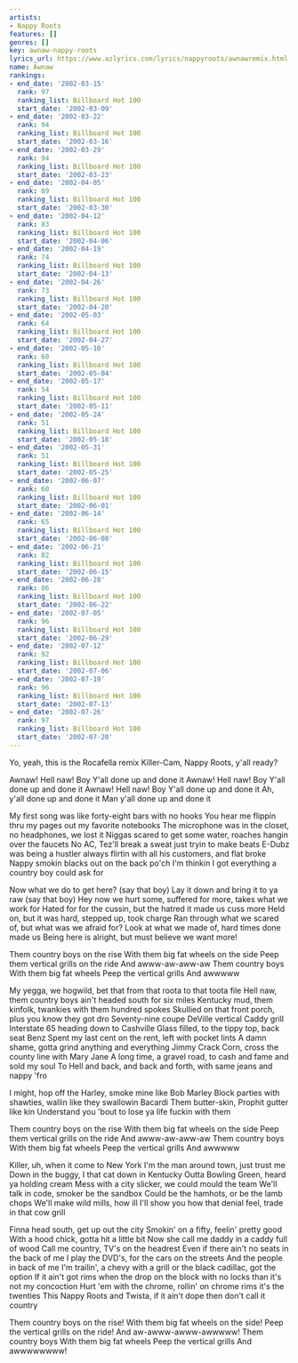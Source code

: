 ```yaml
---
artists:
- Nappy Roots
features: []
genres: []
key: awnaw-nappy-roots
lyrics_url: https://www.azlyrics.com/lyrics/nappyroots/awnawremix.html
name: Awnaw
rankings:
- end_date: '2002-03-15'
  rank: 97
  ranking_list: Billboard Hot 100
  start_date: '2002-03-09'
- end_date: '2002-03-22'
  rank: 94
  ranking_list: Billboard Hot 100
  start_date: '2002-03-16'
- end_date: '2002-03-29'
  rank: 94
  ranking_list: Billboard Hot 100
  start_date: '2002-03-23'
- end_date: '2002-04-05'
  rank: 89
  ranking_list: Billboard Hot 100
  start_date: '2002-03-30'
- end_date: '2002-04-12'
  rank: 83
  ranking_list: Billboard Hot 100
  start_date: '2002-04-06'
- end_date: '2002-04-19'
  rank: 74
  ranking_list: Billboard Hot 100
  start_date: '2002-04-13'
- end_date: '2002-04-26'
  rank: 73
  ranking_list: Billboard Hot 100
  start_date: '2002-04-20'
- end_date: '2002-05-03'
  rank: 64
  ranking_list: Billboard Hot 100
  start_date: '2002-04-27'
- end_date: '2002-05-10'
  rank: 60
  ranking_list: Billboard Hot 100
  start_date: '2002-05-04'
- end_date: '2002-05-17'
  rank: 54
  ranking_list: Billboard Hot 100
  start_date: '2002-05-11'
- end_date: '2002-05-24'
  rank: 51
  ranking_list: Billboard Hot 100
  start_date: '2002-05-18'
- end_date: '2002-05-31'
  rank: 51
  ranking_list: Billboard Hot 100
  start_date: '2002-05-25'
- end_date: '2002-06-07'
  rank: 60
  ranking_list: Billboard Hot 100
  start_date: '2002-06-01'
- end_date: '2002-06-14'
  rank: 65
  ranking_list: Billboard Hot 100
  start_date: '2002-06-08'
- end_date: '2002-06-21'
  rank: 82
  ranking_list: Billboard Hot 100
  start_date: '2002-06-15'
- end_date: '2002-06-28'
  rank: 86
  ranking_list: Billboard Hot 100
  start_date: '2002-06-22'
- end_date: '2002-07-05'
  rank: 96
  ranking_list: Billboard Hot 100
  start_date: '2002-06-29'
- end_date: '2002-07-12'
  rank: 92
  ranking_list: Billboard Hot 100
  start_date: '2002-07-06'
- end_date: '2002-07-19'
  rank: 96
  ranking_list: Billboard Hot 100
  start_date: '2002-07-13'
- end_date: '2002-07-26'
  rank: 97
  ranking_list: Billboard Hot 100
  start_date: '2002-07-20'
---
```


Yo, yeah, this is the Rocafella remix
Killer-Cam, Nappy Roots, y'all ready?

Awnaw! Hell naw! Boy
Y'all done up and done it
Awnaw! Hell naw! Boy
Y'all done up and done it
Awnaw! Hell naw! Boy
Y'all done up and done it
Ah, y'all done up and done it
Man y'all done up and done it


My first song was like forty-eight bars with no hooks
You hear me flippin thru my pages out my favorite notebooks
The microphone was in the closet, no headphones, we lost it
Niggas scared to get some water, roaches hangin over the faucets
No AC, Tez'll break a sweat just tryin to make beats
E-Dubz was being a hustler
always flirtin with all his customers, and flat broke
Nappy smokin blacks out on the back po'ch
I'm thinkin I got everything a country boy could ask for


Now what we do to get here? (say that boy)
Lay it down and bring it to ya raw (say that boy)
Hey now we hurt some, suffered for more, takes what we work for
Hated for for the cussin, but the hatred it made us cuss more
Held on, but it was hard, stepped up, took charge
Ran through what we scared of, but what was we afraid for?
Look at what we made of, hard times done made us
Being here is alright, but must believe we want more!


Them country boys on the rise
With them big fat wheels on the side
Peep them vertical grills on the ride
And awww-aw-aww-aw
Them country boys
With them big fat wheels
Peep the vertical grills
And awwwww


My yegga, we hogwild, bet that from that roota to that toota file
Hell naw, them country boys ain't headed south for six miles
Kentucky mud, them kinfolk, twankies with them hundred spokes
Skullied on that front porch, plus you know they got dro
Seventy-nine coupe DeVille vertical Caddy grill
Interstate 65 heading down to Cashville
Glass filled, to the tippy top, back seat Benz
Spent my last cent on the rent, left with pocket lints
A damn shame, gotta grind anything and everything
Jimmy Crack Corn, cross the county line with Mary Jane
A long time, a gravel road, to cash and fame and sold my soul
To Hell and back, and back and forth, with same jeans and nappy 'fro


I might, hop off the Harley, smoke mine like Bob Marley
Block parties with shawties, wallin like they swallowin Bacardi
Them butter-skin, Prophit gutter like kin
Understand you 'bout to lose ya life fuckin with them


Them country boys on the rise
With them big fat wheels on the side
Peep them vertical grills on the ride
And awww-aw-aww-aw
Them country boys
With them big fat wheels
Peep the vertical grills
And awwwww


Killer, uh, when it come to New York
I'm the man around town, just trust me
Down in the buggy, I that cat down in Kentucky
Outta Bowling Green, heard ya holding cream
Mess with a city slicker, we could mould the team
We'll talk in code, smoker be the sandbox
Could be the hamhots, or be the lamb chops
We'll make wild mills, how ill
I'll show you how that denial feel, trade in that cow grill


Finna head south, get up out the city
Smokin' on a fifty, feelin' pretty good
With a hood chick, gotta hit a little bit
Now she call me daddy in a caddy full of wood
Call me country, TV's on the headrest
Even if there ain't no seats in the back of me
I play the DVD's, for the cars on the streets
And the people in back of me
I'm trailin', a chevy with a grill or the black cadillac, got the option
If it ain't got rims when the drop on the block with no locks than it's not my concoction
Hurt 'em with the chrome, rollin' on chrome rims it's the twenties
This Nappy Roots and Twista, if it ain't dope then don't call it country


Them country boys on the rise!
With them big fat wheels on the side!
Peep the vertical grills on the ride!
And aw-awww-awww-awwwww!
Them country boys
With them big fat wheels
Peep the vertical grills
And awwwwwwww!



